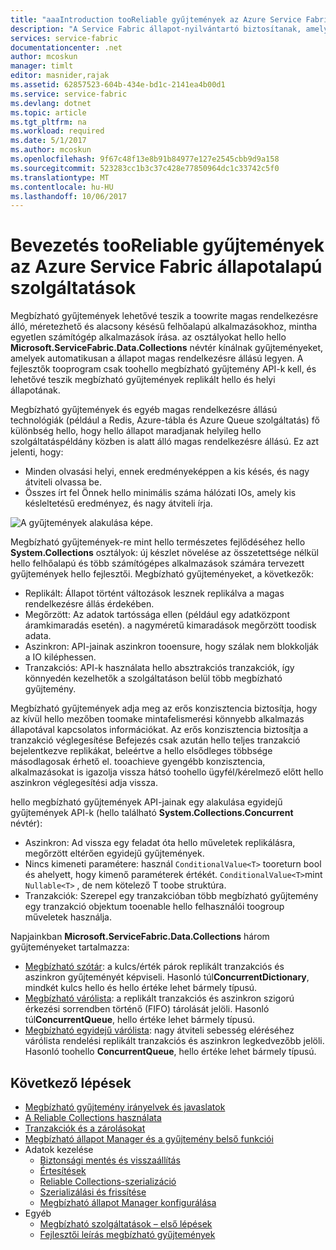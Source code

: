 ```yaml
---
title: "aaaIntroduction tooReliable gyűjtemények az Azure Service Fabric állapotalapú szolgáltatások |} Microsoft Docs"
description: "A Service Fabric állapot-nyilvántartó biztosítanak, amelyek lehetővé teszik megbízható gyűjtemények toowrite magas rendelkezésre álló, méretezhető és alacsony késésű felhőalapú alkalmazásokhoz."
services: service-fabric
documentationcenter: .net
author: mcoskun
manager: timlt
editor: masnider,rajak
ms.assetid: 62857523-604b-434e-bd1c-2141ea4b00d1
ms.service: service-fabric
ms.devlang: dotnet
ms.topic: article
ms.tgt_pltfrm: na
ms.workload: required
ms.date: 5/1/2017
ms.author: mcoskun
ms.openlocfilehash: 9f67c48f13e8b91b84977e127e2545cbb9d9a158
ms.sourcegitcommit: 523283cc1b3c37c428e77850964dc1c33742c5f0
ms.translationtype: MT
ms.contentlocale: hu-HU
ms.lasthandoff: 10/06/2017
---
```

# <a name="introduction-tooreliable-collections-in-azure-service-fabric-stateful-services"></a>Bevezetés tooReliable gyűjtemények az Azure Service Fabric állapotalapú szolgáltatások
Megbízható gyűjtemények lehetővé teszik a toowrite magas rendelkezésre álló, méretezhető és alacsony késésű felhőalapú alkalmazásokhoz, mintha egyetlen számítógép alkalmazások írása. az osztályokat hello hello **Microsoft.ServiceFabric.Data.Collections** névtér kínálnak gyűjteményeket, amelyek automatikusan a állapot magas rendelkezésre állású legyen. A fejlesztők tooprogram csak toohello megbízható gyűjtemény API-k kell, és lehetővé teszik megbízható gyűjtemények replikált hello és helyi állapotának.

Megbízható gyűjtemények és egyéb magas rendelkezésre állású technológiák (például a Redis, Azure-tábla és Azure Queue szolgáltatás) fő különbség hello, hogy hello állapot maradjanak helyileg hello szolgáltatáspéldány közben is alatt álló magas rendelkezésre állású. Ez azt jelenti, hogy:

* Minden olvasási helyi, ennek eredményeképpen a kis késés, és nagy átviteli olvassa be.
* Összes írt fel Önnek hello minimális száma hálózati IOs, amely kis késleltetésű eredményez, és nagy átviteli írja.

![A gyűjtemények alakulása képe.](media/service-fabric-reliable-services-reliable-collections/ReliableCollectionsEvolution.png)

Megbízható gyűjtemények-re mint hello természetes fejlődéséhez hello **System.Collections** osztályok: új készlet növelése az összetettsége nélkül hello felhőalapú és több számítógépes alkalmazások számára tervezett gyűjtemények hello fejlesztői. Megbízható gyűjteményeket, a következők:

* Replikált: Állapot történt változások lesznek replikálva a magas rendelkezésre állás érdekében.
* Megőrzött: Az adatok tartóssága ellen (például egy adatközpont áramkimaradás esetén). a nagyméretű kimaradások megőrzött toodisk adata.
* Aszinkron: API-jainak aszinkron tooensure, hogy szálak nem blokkolják a IO kiléphessen.
* Tranzakciós: API-k használata hello absztrakciós tranzakciók, így könnyedén kezelhetők a szolgáltatáson belül több megbízható gyűjtemény.

Megbízható gyűjtemények adja meg az erős konzisztencia biztosítja, hogy az kívül hello mezőben toomake mintafelismerési könnyebb alkalmazás állapotával kapcsolatos információkat.
Az erős konzisztencia biztosítja a tranzakció véglegesítése Befejezés csak azután hello teljes tranzakció bejelentkezve replikákat, beleértve a hello elsődleges többsége másodlagosak érhető el.
tooachieve gyengébb konzisztencia, alkalmazásokat is igazolja vissza hátsó toohello ügyfél/kérelmező előtt hello aszinkron véglegesítési adja vissza.

hello megbízható gyűjtemények API-jainak egy alakulása egyidejű gyűjtemények API-k (hello található **System.Collections.Concurrent** névtér):

* Aszinkron: Ad vissza egy feladat óta hello műveletek replikálásra, megőrzött eltérően egyidejű gyűjtemények.
* Nincs kimeneti paramétere: használ `ConditionalValue<T>` tooreturn bool és ahelyett, hogy kimenő paraméterek értékét. `ConditionalValue<T>`mint `Nullable<T>` , de nem kötelező T toobe struktúra.
* Tranzakciók: Szerepel egy tranzakcióban több megbízható gyűjtemény egy tranzakció objektum tooenable hello felhasználói toogroup műveletek használja.

Napjainkban **Microsoft.ServiceFabric.Data.Collections** három gyűjteményeket tartalmazza:

* [Megbízható szótár](https://msdn.microsoft.com/library/azure/dn971511.aspx): a kulcs/érték párok replikált tranzakciós és aszinkron gyűjteményét képviseli. Hasonló túl**ConcurrentDictionary**, mindkét kulcs hello és hello értéke lehet bármely típusú.
* [Megbízható várólista](https://msdn.microsoft.com/library/azure/dn971527.aspx): a replikált tranzakciós és aszinkron szigorú érkezési sorrendben történő (FIFO) tárolását jelöli. Hasonló túl**ConcurrentQueue**, hello értéke lehet bármely típusú.
* [Megbízható egyidejű várólista](service-fabric-reliable-services-reliable-concurrent-queue.md): nagy átviteli sebesség eléréséhez várólista rendelési replikált tranzakciós és aszinkron legkedvezőbb jelöli. Hasonló toohello **ConcurrentQueue**, hello értéke lehet bármely típusú.

## <a name="next-steps"></a>Következő lépések
* [Megbízható gyűjtemény irányelvek és javaslatok](service-fabric-reliable-services-reliable-collections-guidelines.md)
* [A Reliable Collections használata](service-fabric-work-with-reliable-collections.md)
* [Tranzakciók és a zárolásokat](service-fabric-reliable-services-reliable-collections-transactions-locks.md)
* [Megbízható állapot Manager és a gyűjtemény belső funkciói](service-fabric-reliable-services-reliable-collections-internals.md)
* Adatok kezelése
  * [Biztonsági mentés és visszaállítás](service-fabric-reliable-services-backup-restore.md)
  * [Értesítések](service-fabric-reliable-services-notifications.md)
  * [Reliable Collections-szerializáció](service-fabric-reliable-services-reliable-collections-serialization.md)
  * [Szerializálási és frissítése](service-fabric-application-upgrade-data-serialization.md)
  * [Megbízható állapot Manager konfigurálása](service-fabric-reliable-services-configuration.md)
* Egyéb
  * [Megbízható szolgáltatások – első lépések](service-fabric-reliable-services-quick-start.md)
  * [Fejlesztői leírás megbízható gyűjtemények](https://msdn.microsoft.com/library/azure/microsoft.servicefabric.data.collections.aspx)
